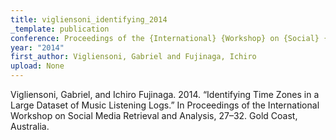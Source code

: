 ```yaml
---
title: vigliensoni_identifying_2014
_template: publication
conference: Proceedings of the {International} {Workshop} on {Social} {Media} {Retrieval} and {Analysis}
year: "2014"
first_author: Vigliensoni, Gabriel and Fujinaga, Ichiro
upload: None
---
```

Vigliensoni, Gabriel, and Ichiro Fujinaga. 2014. “Identifying Time Zones in a Large Dataset of Music Listening Logs.” In Proceedings of the International Workshop on Social Media Retrieval and Analysis, 27–32. Gold Coast, Australia.